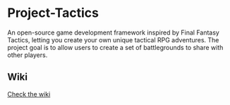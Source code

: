 # Project-Tactics
An open-source game development framework inspired by Final Fantasy Tactics, letting you create your own unique tactical RPG adventures. The project goal is to allow users to create a set of battlegrounds to share with other players.

## Wiki
[Check the wiki](https://github.com/Project-Tactics/Project-Tactics/wiki/00-%E2%80%90-Open-Tactica)
